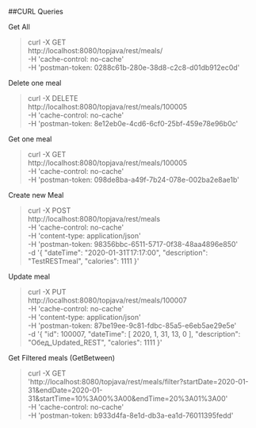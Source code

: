 ##CURL Queries

Get All

> curl -X GET \
  http://localhost:8080/topjava/rest/meals/ \
  -H 'cache-control: no-cache' \
  -H 'postman-token: 0288c61b-280e-38d8-c2c8-d01db912ec0d'
  
 Delete one meal  


> curl -X DELETE \
  http://localhost:8080/topjava/rest/meals/100005 \
  -H 'cache-control: no-cache' \
  -H 'postman-token: 8e12eb0e-4cd6-6cf0-25bf-459e78e96b0c'
  
  
  Get one meal
  
 > curl -X GET \
  http://localhost:8080/topjava/rest/meals/100005 \
  -H 'cache-control: no-cache' \
  -H 'postman-token: 098de8ba-a49f-7b24-078e-002ba2e8ae1b'


Create new Meal

> curl -X POST \
  http://localhost:8080/topjava/rest/meals \
  -H 'cache-control: no-cache' \
  -H 'content-type: application/json' \
  -H 'postman-token: 98356bbc-6511-5717-0f38-48aa4896e850' \
  -d '{
        "dateTime": "2020-01-31T17:17:00",
        "description": "TestRESTmeal",
        "calories": 1111
    }'
	
	
Update meal

> curl -X PUT \
  http://localhost:8080/topjava/rest/meals/100007 \
  -H 'cache-control: no-cache' \
  -H 'content-type: application/json' \
  -H 'postman-token: 87be19ee-9c81-fdbc-85a5-e6eb5ae29e5e' \
  -d '{
    "id": 100007,
    "dateTime": [
        2020,
        1,
        31,
        13,
        0
    ],
    "description": "Обед_Updated_REST",
    "calories": 1111
}'
	
	
Get Filtered meals (GetBetween)

> curl -X GET \
  'http://localhost:8080/topjava/rest/meals/filter?startDate=2020-01-31&endDate=2020-01-31&startTime=10%3A00%3A00&endTime=20%3A01%3A00' \
  -H 'cache-control: no-cache' \
  -H 'postman-token: b933d4fa-8e1d-db3a-ea1d-76011395fedd'

